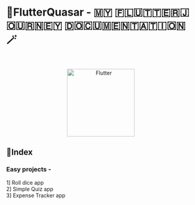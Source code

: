 # 🌟FlutterQuasar - ​🇲​​🇾​ ​🇫​​🇱​​🇺​​🇹​​🇹​​🇪​​🇷​ ​🇯​​🇴​​🇺​​🇷​​🇳​​🇪​​🇾​ ​🇩​​🇴​​🇨​​🇺​​🇲​​🇪​​🇳​​🇹​​🇦​​🇹​​🇮​​🇴​​🇳​🪄

<br> 
<p align="center">
  <img width="180" src="https://github.com/Nikhila-KS/FlutterQuasar/assets/100426366/e2c97649-b288-4153-b8b3-a86e0c1d06b3" alt="Flutter"/>
</p>

## 💙Index
### Easy projects -
1] Roll dice app <br>
2] Simple Quiz app <br>
3] Expense Tracker app <br>

